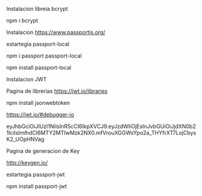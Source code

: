 Instalacion libreia bcrypt

npm i bcrypt


Instalacion https://www.passportjs.org/

estartegia passport-local

npm i passport passport-local


npm install passport-local



Instalacion JWT 

Pagina de librerias https://jwt.io/libraries

npm install jsonwebtoken

https://jwt.io/#debugger-io

eyJhbGciOiJIUzI1NiIsInR5cCI6IkpXVCJ9.eyJzdWIiOjEsInJvbGUiOiJjdXN0b21lciIsImlhdCI6MTY2MTIwMzk2NX0.mfVrouXGGWsYpo2a_THYfrXT7LojCbysK2_UOpHNVag


Pagina de generacion de Key

http://keygen.io/



estartegia passport-jwt

npm install passport-jwt
